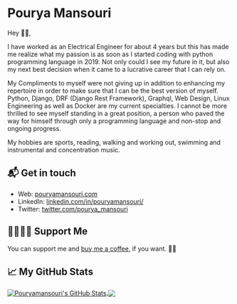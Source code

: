 # Pourya Mansouri

Hey 👋🏻,

I have worked as an Electrical Engineer for about 4 years but this has made me realize what my passion is as soon as I started coding with python programming language in 2019. Not only could I see my future in it, but also my next best decision when it came to a lucrative career that I can rely on. 

My Compliments to myself were not giving up in addition to enhancing my repertoire in order to make sure that I can be the best version of myself. Python, Django, DRF (Django Rest Framework), Graphql, Web Design, Linux Engineering as well as Docker are my current specialties. I cannot be more thrilled to see myself standing in a great position, a person who paved the way for himself through only a programming language and non-stop and ongoing progress.

My hobbies are sports, reading, walking and working out, swimming and instrumental and concentration music.

## 📬 Get in touch

- Web: [pouryamansouri.com][1]
- LinkedIn: [linkedin.com/in/pouryamansouri/][2]
- Twitter: [twitter.com/pourya_mansouri][3]

## 🤜🏻🤛🏻 Support Me

You can support me and [buy me a coffee][8], if you want. 🙏🏻


## &#x1f4c8; My GitHub Stats



<a href="https://github.com/in/pouryamansouri">
  <img align="center" src="https://github-readme-stats.vercel.app/api?username=pouryamansouri&show_icons=true&line_height=27&count_private=true&title_color=ffffff&text_color=c9cacc&icon_color=2bbc8a&bg_color=1d1f21" alt="Pouryamansouri's GitHub Stats" />
</a>
<a href="https://github.com/in/pouryamansouri">
  <img align="center" src="https://github-readme-stats.vercel.app/api/top-langs/?username=pouryamansouri&hide=Jupyter Notebook,html&title_color=ffffff&text_color=c9cacc&icon_color=2bbc8a&bg_color=1d1f21" />
</a>


[1]: https://www.pouryamansouri.com/
[2]: https://www.linkedin.com/in/pouryamansouri/
[3]: https://twitter.com/intent/follow?screen_name=pourya_mansouri
[8]: https://www.buymeacoffee.com/pouryamansouri
